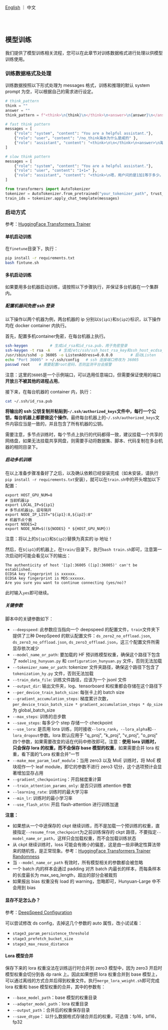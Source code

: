 <p align="left">
   <a href="README.md">English</a>  ｜ 中文</a>&nbsp
</p>
<br><br>

## 模型训练

我们提供了模型训练相关流程，您可以在此章节对训练数据格式进行处理以供模型训练使用。

### 训练数据格式及处理

训练数据按照以下形式处理为 messages 格式，训练和推理的默认 system prompt 为空，可以根据自己的需求进行设定。

```python
# think_pattern
think = ""
answer = ""
think_pattern = f"<think>\n{think}\n</think>\n<answer>\n{answer}\n</answer>"

# fast think pattern
messages = [
    {"role": "system", "content": "You are a helpful assistant."},
    {"role": "user", "content": "/no_think海水为什么是咸的" },
    {"role": "assistant", "content": "<think>\n\n</think>\n<answer>\n海水是咸的主要是因为其中含有许多溶解在水中的盐类和矿物质。这些盐类和矿物质来自于地球表面的岩石和土壤中的化学物质，随着时间的推移，它们被带到了海洋中。当海水蒸发时，水分蒸发掉了，但盐类和矿物质仍然留在水中，导致海水变得更加咸味。因此，海水的咸度是由其中的盐类和矿物质的含量决定的。\n</answer>"}
]

# slow think pattern
messages = [
    {"role": "system", "content": "You are a helpful assistant."},
    {"role": "user", "content": "1+1=" },
    {"role": "assistant", "content": "<think>\n嗯，用户问的是1加1等于多少。首先，我需要确认这是一个基本的算术问题。1加1在十进制的数学体系中，通常的结果是2。不过，可能需要考虑是否有其他情况，比如二进制或者其他数制，但用户没有特别说明，所以默认应该是十进制。另外，有时候可能会有脑筋急转弯的情况，比如在某些语境下1+1可能等于1（比如1滴水加1滴水还是1滴水），但通常数学问题中都是2。所以最准确的回答应该是2。</think>\n<answer>\n在十进制的基本算术运算中，1加1的结果是2。这是数学中最基础的加法运算之一，遵循自然数的加法规则。因此，1 + 1 = 2。\n</answer>"}
]

from transformers import AutoTokenizer
tokenizer = AutoTokenizer.from_pretrained("your_tokenizer_path", trust_remote_code=True)
train_ids = tokenizer.apply_chat_template(messages)
```

### 启动方式

参考：[HuggingFace Transformers Trainer](https://huggingface.co/docs/transformers/v4.19.2/en/main_classes/trainer)

#### 单机启动训练

在`finetune`目录下，执行：

```sh
pip install -r requirements.txt
bash fintune.sh
```

#### 多机启动训练

如果要用多台机器启动训练，请按照以下步骤执行，并保证多台机器在一个集群内。

##### 配置机器间免密 ssh 登录

以下操作以两个机器为例，两台机器的 ip 分别以`${ip1}`和`${ip2}`标识，以下操作均在 docker container 内执行。

首先，配置多机container免密，在每台机器上执行。

```sh
ssh-keygen			# 生成id_rsa和id_rsa.pub，用于免密登录
ssh-keygen -t rsa -A    # 生成/etc/ssh/ssh_host_rsa_key和ssh_host_ecdsa_key， 用于后面启动ssh listen
/usr/sbin/sshd -p 36005 -o ListenAddress=0.0.0.0        # 启动Listen
echo "Port 36005" > ~/.ssh/config   # ssh 连接端口修改为 36005
passwd root    # 需要配置root密码，否则监测平台会报警
```

注意：这里的`36005`是一个示例端口，可以选用任意端口，但需要保证使用的端口**开放**且**不被其他的进程占用**。

接下来，在每台机器的 container 内，执行：

```sh
cat ~/.ssh/id_rsa.pub
```

**将输出的 ssh 公钥复制并粘贴到`~/.ssh/authorized_keys`文件中，每行一个公钥，每台机器上都要做这个操作**。最终每台机器上的`~/.ssh/authorized_keys`文件内容应当是一致的，并且包含了所有机器的公钥。

需要注意，多节点训练时，每个节点上执行的代码都得一致，建议挂载一个共享的网络盘，如果无法挂载共享网盘，则需要手动将数据集、脚本、代码复制在多台机器的相同目录下。

##### 启动多机训练

在以上准备步骤准备好了之后，以及确认依赖已经安装完成（如未安装，请执行`pip install -r requirements.txt`安装），就可以在`train.sh`中的开头增加以下配置：

```shell
export HOST_GPU_NUM=8
# 当前机器ip
export LOCAL_IP=${ip1}
# 多节点机器ip，逗号隔开
export NODE_IP_LIST="${ip1}:8,${ip2}:8"
# 机器节点个数
export NODES=2
export NODE_NUM=$((${NODES} * ${HOST_GPU_NUM}))
```

注意：将以上的`${ip1}`和`${ip2}`替换为真实的 ip 地址！

然后，在`${ip1}`的机器上，在`train/`目录下，执行`bash train.sh`即可，注意第一次启动时可能会看见以下的输出：

```ssh
The authenticity of host '[ip]:36005 ([ip]:36005)' can't be established.
ECDSA key fingerprint is xxxxxx.
ECDSA key fingerprint is MD5:xxxxxx.
Are you sure you want to continue connecting (yes/no)?
```

此时输入`yes`即可继续。

##### 关键参数

脚本中的关键参数如下：

- `--deepspeed`: 此参数应当指向一个 deepspeed 的配置文件，`train`文件夹下提供了三种 DeepSpeed 的默认配置文件：`ds_zero2_no_offload.json`, `ds_zero3_no_offload.json`, `ds_zero3_offload.json`，这三个配置文件所需显存依次减少
- `--model_name_or_path`: 要加载的 HF 预训练模型权重，确保这个路径下包含了 `modeling_hunyuan.py` 和 `configuration_hunyuan.py` 文件，否则无法加载
- `--tokenizer_name_or_path`: tokenizer 文件夹路径，确保这个路径下包含了`tokenization_hy.py` 文件，否则无法加载
- `--train_data_file`: 训练文件路径，应该为一个 jsonl 文件
- `--output_dir`: 输出文件夹，log、tensorboard 和权重都会存储在这个路径下
- `--per_device_train_batch_size`: 每张卡上的 batch size
- `--gradient_accumulation_steps`: 梯度累计次数，`per_device_train_batch_size * gradient_accumulation_steps * dp_size`为 global_batch_size
- `--max_steps`: 训练的总步数
- `--save_steps`: 每多少个 step 存储一个 checkpoint
- `--use_lora`: 是否用 lora 训练，同时接收`--lora_rank`，`--lora_alpha`和`--lora_dropout`参数。lora 默认应用于 "q_proj", "k_proj", "v_proj", "o_proj" 四个参数，如果需要改变的话在代码中修改即可。注意：**使用 lora 训练时，只会保存 lora 的权重，而不会保存 base 模型的权重**，如果需要合并 lora 权重，看下面的“Lora 权重合并”一节
- `--make_moe_param_leaf_module`：当用 zero3 以及 MoE 训练时，将 MoE 模块视作一个 leaf module，即它的参数不进行 zero3 切分，这个选项预计会显著增加显存占用
- `--gradient_checkpointing`：开启梯度重计算
- `--train_attention_params_only`: 是否只训练 attention 参数
- `--learning_rate`: 训练时的最大学习率
- `--min_lr`: 训练时的最小学习率
- `--use_flash_attn`: 开启 flash-attention 进行训练加速

**注意：**

- 如果想从一个中途保存的 ckpt 继续训练，而不是加载一个预训练的权重，直接指定`--resume_from_checkpoint`为之前训练保存的 ckpt 路径，不要指定`--model_name_or_path`，这样只会加载权重，而不会加载训练状态
- 从 ckpt 继续训练时，loss 可能会有微小的偏差，这是由一些非确定性算法带来的随机性，是正常现象。参考：[HuggingFace Transformers Trainer Randomness](https://huggingface.co/docs/transformers/v4.19.2/en/main_classes/trainer#randomness)
- 当 `--model_name_or_path` 有效时，所有模型相关的参数都会被忽略
- 一个 batch 内的样本会通过 padding 对齐 batch 内最长的样本，而每条样本的长度最长为 max_seq_length，超出的部分会被裁剪
- 如果报出 bias 权重没有 load 的 warning，忽略即可，Hunyuan-Large 中不会用到 bias

#### 显存不足怎么办？

参考：[DeepSpeed Configuration](https://www.deepspeed.ai/docs/config-json/)

可以尝试修改 ds config，去掉这几个参数的 auto 属性，改小试试看：

- `stage3_param_persistence_threshold`
- `stage3_prefetch_bucket_size`
- `stage3_max_reuse_distance`

#### Lora 模型合并

保存下来的 lora 权重没法在训练运行时合并到 zero3 模型中，因为 zero3 开启时模型权重会切分到各 dp rank 上。因此如果想把 lora 权重合并到 base 模型上，可以通过离线的方式合并后得到权重文件。执行`merge_lora_weight.sh`即可完成 lora 权重和 base 模型权重的合并，其中的参数有：

- `--base_model_path`：base 模型的权重目录
- `--adapter_model_path`：lora 权重目录
- `--output_path`：合并后的权重保存目录
- `--save_dtype`： 以什么数据格式存储合并后的权重，可选值：fp16，bf16，fp32
